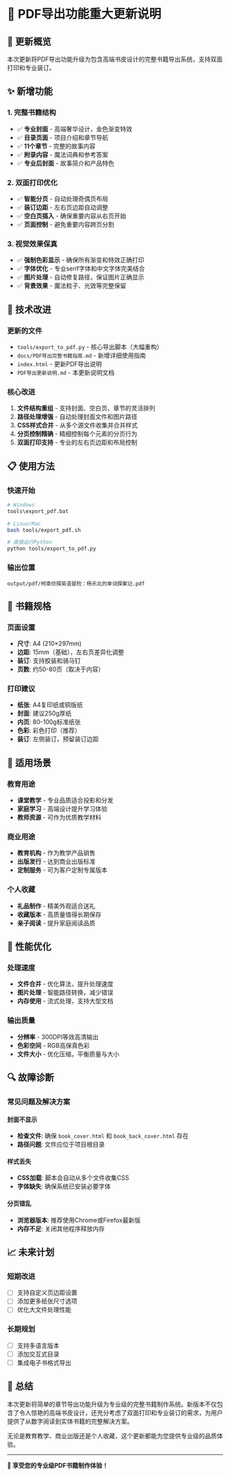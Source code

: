 # 📄 PDF导出功能重大更新说明

## 🎉 更新概览

本次更新将PDF导出功能升级为包含高端书皮设计的完整书籍导出系统，支持双面打印和专业装订。

## ✨ 新增功能

### 1. 完整书籍结构
- ✅ **专业封面** - 高端奢华设计，金色渐变特效
- ✅ **目录页面** - 项目介绍和章节导航  
- ✅ **11个章节** - 完整的故事内容
- ✅ **附录内容** - 魔法词典和参考答案
- ✅ **专业后封面** - 故事简介和产品特色

### 2. 双面打印优化
- ✅ **智能分页** - 自动处理奇偶页布局
- ✅ **装订边距** - 左右页边距自动调整
- ✅ **空白页插入** - 确保重要内容从右页开始
- ✅ **页面控制** - 避免重要内容跨页分割

### 3. 视觉效果保真
- ✅ **强制色彩显示** - 确保所有渐变和特效正确打印
- ✅ **字体优化** - 专业serif字体和中文字体完美结合
- ✅ **图片处理** - 自动修复路径，保证图片正确显示
- ✅ **背景效果** - 魔法粒子、光效等完整保留

## 🔧 技术改进

### 更新的文件
- `tools/export_to_pdf.py` - 核心导出脚本（大幅重构）
- `docs/PDF导出完整书籍指南.md` - 新增详细使用指南
- `index.html` - 更新PDF导出说明
- `PDF导出更新说明.md` - 本更新说明文档

### 核心改进
1. **文件结构重组** - 支持封面、空白页、章节的灵活排列
2. **路径处理增强** - 自动处理封面文件和图片路径
3. **CSS样式合并** - 从多个源文件收集并合并样式
4. **分页控制精确** - 精细控制每个元素的分页行为
5. **双面打印支持** - 专业的左右页边距和布局控制

## 📋 使用方法

### 快速开始
```bash
# Windows
tools\export_pdf.bat

# Linux/Mac  
bash tools/export_pdf.sh

# 直接运行Python
python tools/export_to_pdf.py
```

### 输出位置
```
output/pdf/柯南侦探英语冒险：杨乐北的单词探案记.pdf
```

## 📏 书籍规格

### 页面设置
- **尺寸**: A4 (210×297mm)
- **边距**: 15mm（基础），左右页差异化调整
- **装订**: 支持胶装和骑马钉
- **页数**: 约50-80页（取决于内容）

### 打印建议
- **纸张**: A4复印纸或铜版纸
- **封面**: 建议250g厚纸
- **内页**: 80-100g标准纸张
- **色彩**: 彩色打印（推荐）
- **装订**: 左侧装订，预留装订边距

## 🎯 适用场景

### 教育用途
- **课堂教学** - 专业品质适合投影和分发
- **家庭学习** - 高端设计提升学习体验
- **教师资源** - 可作为优质教学材料

### 商业用途
- **教育机构** - 作为教学产品销售
- **出版发行** - 达到商业出版标准
- **定制服务** - 可为客户定制专属版本

### 个人收藏
- **礼品制作** - 精美外观适合送礼
- **收藏版本** - 高质量值得长期保存
- **亲子阅读** - 提升家庭阅读品质

## 🚀 性能优化

### 处理速度
- **文件合并** - 优化算法，提升处理速度
- **图片处理** - 智能路径转换，减少错误
- **内存使用** - 流式处理，支持大型文档

### 输出质量  
- **分辨率** - 300DPI等效高清输出
- **色彩空间** - RGB高保真色彩
- **文件大小** - 优化压缩，平衡质量与大小

## 🔍 故障诊断

### 常见问题及解决方案

#### 封面不显示
- **检查文件**: 确保 `book_cover.html` 和 `book_back_cover.html` 存在
- **路径问题**: 文件应位于项目根目录

#### 样式丢失
- **CSS加载**: 脚本会自动从多个文件收集CSS
- **字体缺失**: 确保系统已安装必要字体

#### 分页错乱
- **浏览器版本**: 推荐使用Chrome或Firefox最新版
- **内存不足**: 关闭其他程序释放内存

## 📈 未来计划

### 短期改进
- [ ] 支持自定义页边距设置
- [ ] 添加更多纸张尺寸选项
- [ ] 优化大文件处理性能

### 长期规划
- [ ] 支持多语言版本
- [ ] 添加交互式目录
- [ ] 集成电子书格式导出

## 🎊 总结

本次更新将简单的章节导出功能升级为专业级的完整书籍制作系统。新版本不仅包含了令人惊艳的高端书皮设计，还充分考虑了双面打印和专业装订的需求，为用户提供了从数字阅读到实体书籍的完整解决方案。

无论是教育教学、商业出版还是个人收藏，这个更新都能为您提供专业级的品质体验。

---

**🌟 享受您的专业级PDF书籍制作体验！**